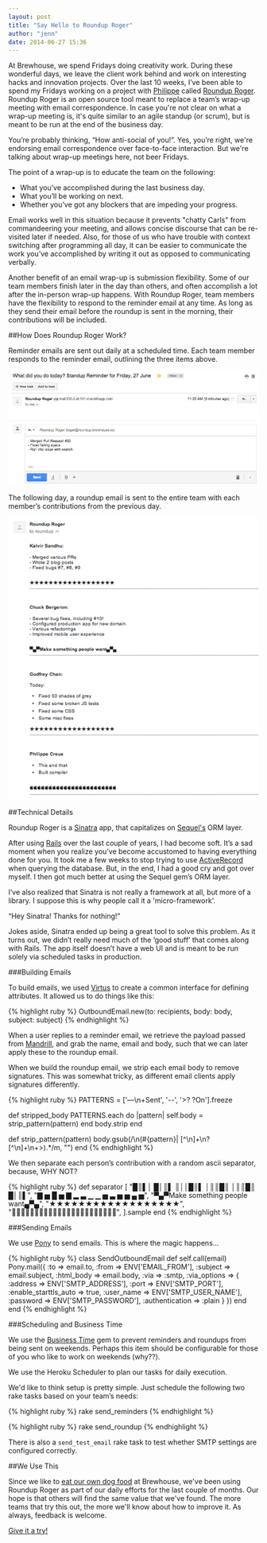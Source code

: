 ```yaml
---
layout: post
title: "Say Hello to Roundup Roger"
author: "jenn"
date: 2014-06-27 15:36
---
```


At Brewhouse, we spend Fridays doing creativity work. During these wonderful days, we leave the client work behind and work on interesting hacks and innovation projects. Over the last 10 weeks, I’ve been able to spend my Fridays working on a project with [Philippe](https://github.com/pcreux) called [Roundup Roger](https://github.com/BrewhouseTeam/roundup-roger). Roundup Roger is an open source tool meant to replace a team’s wrap-up meeting with email correspondence. In case you're not clear on what a wrap-up meeting is, it's quite similar to an agile standup (or scrum), but is meant to be run at the end of the business day.

You’re probably thinking, “How anti-social of you!”.  Yes, you’re right, we're endorsing email correspondence over face-to-face interaction. But we're talking about wrap-up meetings here, not beer Fridays. 

The point of a wrap-up is to educate the team on the following:

* What you’ve accomplished during the last business day.
* What you’ll be working on next.
* Whether you’ve got any blockers that are impeding your progress.

Email works well in this situation because it prevents "chatty Carls" from commandeering your meeting, and allows concise discourse that can be re-visited later if needed. Also, for those of us who have trouble with context switching after programming all day, it can be easier to communicate the work you’ve accomplished by writing it out as opposed to communicating verbally.

Another benefit of an email wrap-up is submission flexibility. Some of our team members finish later in the day than others, and often accomplish a lot after the in-person wrap-up happens. With Roundup Roger, team members have the flexibility to respond to the reminder email at any time. As long as they send their email before the roundup is sent in the morning, their contributions will be included.


##How Does Roundup Roger Work?

Reminder emails are sent out daily at a scheduled time. Each team member responds to the reminder email, outlining the three items above. 

![reminder email](/images/posts/reminder-email.png)

The following day, a roundup email is sent to the entire team with each member’s contributions from the previous day.

![roundup email](/images/posts/roundup-email.png)


##Technical Details

Roundup Roger is a [Sinatra](http://www.sinatrarb.com/) app, that capitalizes on [Sequel's](https://github.com/jeremyevans/sequel) ORM layer. 

After using [Rails](http://rubyonrails.org/) over the last couple of years, I had become soft. It’s a sad moment when you realize you’ve become accustomed to having everything done for you. It took me a few weeks to stop trying to use [ActiveRecord](http://guides.rubyonrails.org/active_record_querying.html) when querying the database. But, in the end, I had a good cry and got over myself. I then got much better at using the Sequel gem’s ORM layer. 

I’ve also realized that Sinatra is not really a framework at all, but more of a library. I suppose this is why people call it a 'micro-framework'. 

“Hey Sinatra! Thanks for nothing!” 

Jokes aside, Sinatra ended up being a great tool to solve this problem. As it turns out, we didn’t really need much of the ‘good stuff’ that comes along with Rails. The app itself doesn’t have a web UI and is meant to be run solely via scheduled tasks in production. 


###Building Emails

To build emails, we used [Virtus](https://github.com/solnic/virtus) to create a common interface for defining attributes. It allowed us to do things like this:

{% highlight ruby %}
OutboundEmail.new(to: recipients, body: body, subject: subject)
{% endhighlight %}

When a user replies to a reminder email, we retrieve the payload passed from [Mandrill](https://www.mandrill.com/), and grab the name, email and body, such that we can later apply these to the roundup email. 

When we build the roundup email, we strip each email body to remove signatures. This was somewhat tricky, as different email clients apply signatures differently.

{% highlight ruby %}
  PATTERNS = ['—\n+Sent', '--', '>? ?On'].freeze

  def stripped_body
    PATTERNS.each do |pattern|
      self.body = strip_pattern(pattern)
    end
    body.strip
  end

  def strip_pattern(pattern)
    body.gsub(/\n(#{pattern}| [^\n]+\n?[^\n]+\n+\>).*/m, "")
  end
{% endhighlight %}

We then separate each person’s contribution with a random ascii separator, because, WHY NOT?

{% highlight ruby %}
def separator
    [
      "█║▌│ █│║▌ ║││█║▌ │║║█║ │║║█║ █│║▌",
      "▇ ▅ █ ▅ ▇ ▂ ▃ ▁ ▁ ▅ ▃ ▅ ▅ ▄ ▅",
      "▀▄▀Make something people want▄▀▄",
      "★★★★★★★★★★★★★★★★★★",
      "",
      ].sample
  end
{% endhighlight %}


###Sending Emails

We use [Pony](https://github.com/benprew/pony) to send emails. This is where the magic happens... 

{% highlight ruby %}
class SendOutboundEmail
  def self.call(email)
    Pony.mail({
      :to => email.to,
      :from => ENV['EMAIL_FROM'], 
      :subject => email.subject, 
      :html_body => email.body,
      :via => :smtp,
      :via_options => {
        :address        => ENV['SMTP_ADDRESS'],
        :port           => ENV['SMTP_PORT'],
        :enable_starttls_auto => true, 
        :user_name      => ENV['SMTP_USER_NAME'],
        :password       => ENV['SMTP_PASSWORD'],
        :authentication => :plain
      }
    })
  end
end
{% endhighlight %}


###Scheduling and Business Time

We use the [Business Time](https://github.com/bokmann/business_time) gem to prevent reminders and roundups from being sent on weekends. Perhaps this item should be configurable for those of you who like to work on weekends (why??).

We use the Heroku Scheduler to plan our tasks for daily execution. 

We'd like to think setup is pretty simple. Just schedule the following two rake tasks based on your team’s needs:

{% highlight ruby %}
rake send_reminders
{% endhighlight %}

{% highlight ruby %}
rake send_roundup
{% endhighlight %}

There is also a ```send_test_email``` rake task to test whether SMTP settings are configured correctly. 


##We Use This

Since we like to [eat our own dog food](http://en.wikipedia.org/wiki/Eating_your_own_dog_food) at Brewhouse, we've been using Roundup Roger as part of our daily efforts for the last couple of months. Our hope is that others will find the same value that we've found. The more teams that try this out, the more we'll know about how to improve it. As always, feedback is welcome.

[Give it a try!](https://github.com/BrewhouseTeam/roundup-roger)

